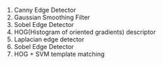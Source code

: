 1) Canny Edge Detector
2) Gaussian Smoothing Filter
3) Sobel Edge Detector
4) HOG(Histogram of oriented gradients) descriptor
5) Laplacian edge detector
6) Sobel Edge Detector
7) HOG + SVM template matching
